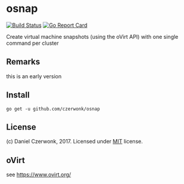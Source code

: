 # osnap
[![Build Status](https://travis-ci.org/czerwonk/osnap.svg)](https://travis-ci.org/czerwonk/osnap)
[![Go Report Card](https://goreportcard.com/badge/github.com/czerwonk/osnap)](https://goreportcard.com/report/github.com/czerwonk/osnap)

Create virtual machine snapshots (using the oVirt API) with one single command per cluster

## Remarks
this is an early version

## Install
```
go get -u github.com/czerwonk/osnap
```

## License
(c) Daniel Czerwonk, 2017. Licensed under [MIT](LICENSE) license.

## oVirt
see https://www.ovirt.org/
